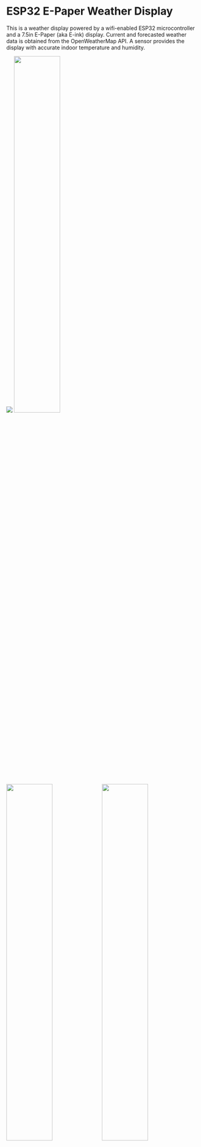 # ESP32 E-Paper Weather Display

This is a weather display powered by a wifi-enabled ESP32 microcontroller and a 7.5in E-Paper (aka E-ink) display. Current and forecasted weather data is obtained from the OpenWeatherMap API. A sensor provides the display with accurate indoor temperature and humidity.

<p float="left">
  <img src="showcase/assembled-demo-raleigh-front.jpg" />
  <img src="showcase/assembled-demo-raleigh-side.jpg" width="49%" />
  <img src="showcase/assembled-demo-raleigh-back.jpg" width="49%" />
  <img src="showcase/assembled-demo-bottom-cover.jpg" width="49%" />
  <img src="showcase/assembled-demo-bottom-cover-removed.jpg" width="49%" />
</p>

The project draws ~14μA when sleeping and an estimated average of ~83mA during its ~15s wake period. The display can be configured to update as frequently as desired. When the refresh interval is set to 30 minutes, the device will run for >6 months on a single 5000mAh battery. The project displays accurate battery life percentage and can be recharged via a USB-C cable connected to a wall adapter or computer.

There are configuration options for everything from location, time/date formats, units, and language to air quality index scale and hourly outlook graph bounds.

The hourly outlook graph (bottom right) shows a line indicating temperature and shaded bars indicating probability of precipitation (or optionally volume of precipitation).

Here are two examples utilizing various configuration options:

<p float="left">
  <img src="showcase/demo-new-york.jpg" width="49%" />
  <img src="showcase/demo-london.jpg" width="49%" />
</p>


## Contents

-   [Setup Guide](#setup-guide)
    -   [Hardware](#hardware)
    -   [Wiring](#wiring)
    -   [Configuration, Compilation, and Upload](#configuration-compilation-and-upload)
    -   [OpenWeatherMap API Key](#openweathermap-api-key)
-   [Error Messages and Troubleshooting](#error-messages-and-troubleshooting)
    -   [Low Battery](#low-battery)
    -   [WiFi Connection](#wifi-connection)
    -   [API Error](#api-error)
    -   [Time Server Error](#time-server-error)
-   [Licensing](#licensing)


## Setup Guide

### Hardware

7.5inch (800×480) E-Paper Display

- Advantages of E-Paper
  - Ultra Low Power Consumption - E-Paper (aka E-Ink) displays are ideal for low-power applications that do not require frequent display refreshes. E-Paper displays only draw power when refreshing the display and do not have a backlight. Images will remain on the screen even when power is removed.

- Limitations of E-Paper:
  - Colors - E-Paper has traditionally been limited to just black and white, but in recent years 3-color E-Paper screens have started showing up.

  - Refresh Times and Ghosting - E-Paper displays are highly susceptible to ghosting effects if refreshed too quickly. To avoid this, E-Paper displays often take a few seconds to refresh(4s for the unit used in this project) and will alternate between black and white a few times, which can be distracting.

- Panel support:

  Waveshare and Good Display make equivalent panels. Either variant will work.

  | Panel                                   | Resolution | Colors          | Notes                                                                                                                 |
  |-----------------------------------------|------------|-----------------|-----------------------------------------------------------------------------------------------------------------------|
  | Waveshare 7.5in e-paper (v2)            | 800x480px  | Black/White     | Available [here](https://www.waveshare.com/product/7.5inch-e-paper.htm). (recommended)                                |
  | Good Display 7.5in e-paper (GDEY075T7)  | 800x480px  | Black/White     | Currently unavailable as of Sept 2024? (recommended)                                 |
  | Waveshare 7.5in e-Paper (B)             | 800x480px  | Red/Black/White | Available [here](https://www.waveshare.com/product/7.5inch-e-paper-b.htm).                                            |
  | Good Display 7.5in e-paper (GDEY075Z08) | 800x480px  | Red/Black/White | Available [here](https://www.aliexpress.com/item/3256803540460035.html).                                               |
  | Waveshare 7.3in ACeP e-Paper (F)        | 800x480px  | 7-Color         | Available [here](https://www.waveshare.com/product/displays/e-paper/epaper-1/7.3inch-e-paper-f.htm).                  |
  | Good Display 7.3in e-paper (GDEY073D46) | 800x480px  | 7-Color         | Available [here](https://www.aliexpress.com/item/3256805485098421.html).                                               |
  | Waveshare 7.5in e-paper (v1)            | 640x384px  | Black/White     | Limited support. Some information not displayed, see [image](showcase/demo-waveshare75-version1.jpg).                 |
  | Good Display 7.5in e-paper (GDEW075T8)  | 640x384px  | Black/White     | Limited support. Some information not displayed, see [image](showcase/demo-waveshare75-version1.jpg).                 |

  This software has limited support for accent colors. E-paper panels with additional colors tend to have longer refresh times, which will reduce battery life.

DESPI-C02 Adapter Board

- No level converters, which makes it better for low-power use with 3.3V processors compared to the Waveshare HAT.

- Waveshare started shipping revision 2.3 of their e-paper HAT. Some users have reported issues with this HAT ([#62](https://github.com/lmarzen/esp32-weather-epd/issues/62)).

- https://www.e-paper-display.com/products_detail/productId=403.html
  
- https://www.aliexpress.us/item/3256804446769469.html


FireBeetle 2 ESP32-E Microcontroller

- Why the ESP32?

  - Onboard WiFi.

  - 520kB of RAM and 4MB of FLASH, enough to store lots of icons and fonts.

  - Low power consumption.

  - Small size, many small development boards available.

- Why the FireBeetle 2 ESP32-E

  - Drobot's FireBeetle ESP32 models are optimized for low-power consumption (<https://diyi0t.com/reduce-the-esp32-power-consumption/>). The Drobot's FireBeetle 2 ESP32-E variant offers USB-C, but older versions of the board with Micro-USB would work fine too.

  - Firebeetle ESP32 models include onboard charging circuitry for a 3.7v lithium-ion(LiPo) battery.

  - FireBeetle ESP32 models include onboard circuitry to monitor battery voltage of a battery connected to its JST-PH2.0 connector.


- <https://www.dfrobot.com/product-2195.html>


BME280 - Pressure, Temperature, and Humidity Sensor


- Provides accurate indoor temperature and humidity.

- Much faster than the DHT22, which requires a 2-second wait before reading temperature and humidity samples.


3.7V Lipo Battery w/ 2 Pin JST Connector


- Size is up to you. I used a 5000mah battery so that the device can operate on a single charge for >6 months.


- The battery can be charged by plugging the FireBeetle ESP32 into the wall via the USB-C connector while the battery is plugged into the ESP32's JST connector.

  > **Warning**
  > The polarity of JST-PH2.0 connectors is not standardized! You may need to swap the order of the wires in the connector.

Stand/Frame
- You'll want a nice way to show off your project. Here are a few popular choices.
- DIY Wooden
  - I made a small stand by hollowing out a piece of wood from the bottom. On the back, I used a short USB extension cable so that I can charge the battery without needing to remove the components from the stand. I also wired a small reset button to refresh the display manually. Additionally, I 3d printed a cover for the bottom, which is held on by magnets. The E-paper screen is very thin, so I used a thin piece of acrylic to support it.
  - Measurements:
    - depth = 63mm <br>
      height = 49mm <br>
      width = 170.2mm (= width of the screen) <br>
      screen angle = 80deg <br>
      screen is 15mm from the front
- 3D Printable
  - Here is a list of community designs.
  
    | Contributor                                                          | Link                                                                                                     |
    |----------------------------------------------------------------------|----------------------------------------------------------------------------------------------------------|
    | [Francois Allard](https://www.printables.com/@FrAllard_1585397)      | [Printables](https://www.printables.com/model/791477-weather-station-using-a-esp32)                      |
    | [3D Nate](https://www.printables.com/@3DNate_451157)                 | [Printables](https://www.printables.com/model/661183-e-ink-weather-station-frame)                        |
    | [Sven F.](https://github.com/Spanholz)                               | [Printables](https://www.printables.com/model/657756-case-for-esp32-weather-station)                     |
    | [Layers Studio](https://www.printables.com/@LayersStudio)            | [Printables](https://www.printables.com/model/655768-esp32-e-paper-weather-display-stand)                |
    | [PJ Veltri](https://www.printables.com/@PJVeltri_1590999)            | [Printables](https://www.printables.com/model/692944-base-and-display-holder-for-esp-32-e-paper-weather) |
    | [TheMeanCanEHdian](https://www.printables.com/@TheMeanCanEH_1207348) | [Printables](https://www.printables.com/model/841458-weather-display-enclosure)                          |
    | [MPHarms](https://www.thingiverse.com/mpharms/designs)               | [Thingiverse](https://www.thingiverse.com/thing:6666148)                                                 |

  - If you want to share your own 3D printable designs, your contributions are highly encouraged and welcome!
- Picture Frame


### Wiring

Pin connections are defined in [config.cpp](platformio/src/config.cpp).

If you are using the FireBeetle 2 ESP32-E, you can use the connections I used or change them how you would like.

I have included 2 wiring diagrams. One for the Waveshare HAT rev2.2 and another using the recommended DESPI-C02.

IMPORTANT: The Waveshare E-Paper Driver HAT has two physical switches that MUST be set correctly for the display to work.

- Display Config: Set switch to position B.

- Interface Config: Set switch to position 0.

IMPORTANT: The DESPI-C02 adapter has one physical switch that MUST be set correctly for the display to work.

- RESE: Set switch to position 0.47.

Cut the low power pad for even longer battery life.

- From <https://wiki.dfrobot.com/FireBeetle_Board_ESP32_E_SKU_DFR0654>

  > Low Power Pad: This pad is specially designed for low power consumption. It is connected by default. You can cut off the thin wire in the middle with a knife to disconnect it. After disconnection, the static power consumption can be reduced by 500 μA. The power consumption can be reduced to 13 μA after controlling the maincontroller enter the sleep mode through the program. Note: when the pad is disconnected, you can only drive RGB LED light via the USB Power supply.

<p float="left">
  <img src="showcase/wiring_diagram_despi-c02.png" width="49%" />
  <img src="showcase/wiring_diagram_waveshare_rev22.png" width="49%" />
  <img src="showcase/demo-tucson.jpg" width="32%" />
</p>


### Configuration, Compilation, and Upload

PlatformIO for VSCode is used for managing dependencies, code compilation, and uploading to ESP32.

1. Clone this repository or download and extract the .zip.

2. Install VSCode.

3. Follow these instructions to install the PlatformIO extension for VSCode: <https://platformio.org/install/ide?install=vscode>

4. Open the project in VSCode.

   a. File > Open Folder...

   b. Navigate to this project and select the folder called "platformio".

5. Configure Options.

   - Most configuration options are located in [config.cpp](platformio/src/config.cpp), with a few  in [config.h](platformio/include/config.h). Locale/language options can also be found in locales/locale_**.cpp.

   - Important settings to configure in config.cpp:

     - WiFi credentials (ssid, password).

     - Open Weather Map API key (it's free, see next section for important notes about obtaining an API key).

     - Latitude and longitude.

     - Time and date formats.

     - Sleep duration.

     - Pin connections for E-Paper (SPI), BME280 (I2C), and battery voltage (ADC).

   - Important settings to configure in config.h:

     - Units (Metric or Imperial).

   - Comments explain each option in detail.

6. Build and Upload Code.

   a. Connect ESP32 to your computer via USB.

   b. Click the upload arrow along the bottom of the VSCode window. (Should say "PlatformIO: Upload" if you hover over it.)

      - PlatformIO will automatically download the required third-party libraries, compile, and upload the code. :)

      - You will only see this if you have the PlatformIO extension installed.

      - If you are getting errors during the upload process, you may need to install drivers to allow you to upload code to the ESP32.

### OpenWeatherMap API Key

Sign up here to get an API key; it's free. <https://openweathermap.org/api>

This project will make calls to 2 different APIs ("One Call" and "Air Pollution").

- The One Call API 3.0 is only included in the "One Call by Call" subscription. This separate subscription includes 1,000 calls/day for free and allows you to pay only for the number of API calls made to this product.

Here's how to subscribe and avoid any credit card changes:
   - Go to <https://home.openweathermap.org/subscriptions/billing_info/onecall_30/base?key=base&service=onecall_30>
   - Follow the instructions to complete the subscription.
   - Go to <https://home.openweathermap.org/subscriptions> and set the "Calls per day (no more than)" to 1,000. This ensures you will never overrun the free calls.

## Error Messages and Troubleshooting

### Low Battery
<img src="showcase/demo-error-low-battery.jpg" align="left" width="25%" />
This error screen appears once the battery voltage has fallen below LOW_BATTERY_VOLTAGE (default = 3.20v). The display will not refresh again until it detects battery voltage above LOW_BATTERY_VOLTAGE. When battery voltage is between LOW_BATTERY_VOLTAGE and VERY_LOW_BATTERY_VOLTAGE (default = 3.10v) the esp32 will deep-sleep for periods of LOW_BATTERY_SLEEP_INTERVAL (default = 30min) before checking battery voltage again. If the battery voltage falls between LOW_BATTERY_SLEEP_INTERVAL and CRIT_LOW_BATTERY_VOLTAGE (default = 3.00v), then the display will deep-sleep for periods VERY_LOW_BATTERY_SLEEP_INTERVAL (default = 120min). If battery voltage falls below CRIT_LOW_BATTERY_VOLTAGE, then the esp32 will enter hibernate mode and will require a manual push of the reset (RST) button to begin updating again.

<br clear="left"/>

### WiFi Connection
<img src="showcase/demo-error-wifi.jpg" align="left" width="25%" />
This error screen appears when the ESP32 fails to connect to WiFi. If the message reads "WiFi Connection Failed" this might indicate an incorrect password. If the message reads "SSID Not Available" this might indicate that you mistyped the SSID or that the esp32 is out of the range of the access point. The esp32 will retry once every SLEEP_DURATION (default = 30min).

<br clear="left"/>

### API Error
<img src="showcase/demo-error-api.jpg" align="left" width="25%" />
This error screen appears if an error (client or server) occurs when making an API request to OpenWeatherMap. The second line will give the error code followed by a descriptor phrase. Positive error codes correspond to HTTP response status codes, while error codes <= 0 indicate a client(esp32) error. The esp32 will retry once every SLEEP_DURATION (default = 30min).
<br/><br/>
In the example shown to the left, "401: Unauthorized" may be the result of an incorrect API key or that you are attempting to use the One Call v3 API without the proper account setup.

<br clear="left"/>

### Time Server Error
<img src="showcase/demo-error-time.jpg" align="left" width="25%" />
This error screen appears when the esp32 fails to fetch the time from NTP_SERVER_1/NTP_SERVER_2. This error sometimes occurs immediately after uploading to the esp32; in this case, just hit the reset button or wait for SLEEP_DURATION (default = 30min) and the esp32 to automatically retry. If the error persists, try selecting closer/lower latency time servers or increasing NTP_TIMEOUT.

<br clear="left"/>

## Licensing

esp32-weather-epd is licensed under the [GNU General Public License v3.0](LICENSE) with tools, fonts, and icons whose licenses are as follows:

| Name | License | Description |
|---------------------------------------------------------------------------------------------------------------|---------------------------------------------------------------------------------------|------------------------------------------------------------------------------------|
| [Adafruit-GFX-Library: fontconvert](https://github.com/adafruit/Adafruit-GFX-Library/tree/master/fontconvert) | [BSD License](fonts/fontconvert/license.txt) | CLI tool for preprocessing fonts to be used with the Adafruit_GFX Arduino library. |
| [pollutant-concentration-to-aqi](https://github.com/lmarzen/pollutant-concentration-to-aqi) | [GNU Lesser General Public License v2.1](platformio/lib/pollutant-concentration-to-aqi/LICENSE) | C library that converts pollutant concentrations to Air Quality Index(AQI). |
| [GNU FreeFont](https://www.gnu.org/software/freefont/) | [GNU General Public License v3.0](https://www.gnu.org/software/freefont/license.html) | Font Family |
| [Lato](https://fonts.google.com/specimen/Lato) | [SIL OFL v1.1](http://scripts.sil.org/OFL) | Font Family |
| [Montserrat](https://fonts.google.com/specimen/Montserrat) | [SIL OFL v1.1](http://scripts.sil.org/OFL) | Font Family |
| [Open Sans](https://fonts.google.com/specimen/Open+Sans) | [SIL OFL v1.1](http://scripts.sil.org/OFL) | Font Family |
| [Poppins](https://fonts.google.com/specimen/Poppins) | [SIL OFL v1.1](http://scripts.sil.org/OFL) | Font Family |
| [Quicksand](https://fonts.google.com/specimen/Quicksand) | [SIL OFL v1.1](http://scripts.sil.org/OFL) | Font Family |
| [Raleway](https://fonts.google.com/specimen/Raleway) | [SIL OFL v1.1](http://scripts.sil.org/OFL) | Font Family |
| [Roboto](https://fonts.google.com/specimen/Roboto) | [Apache License v2.0](https://www.apache.org/licenses/LICENSE-2.0) | Font Family |
| [Roboto Mono](https://fonts.google.com/specimen/Roboto+Mono) | [Apache License v2.0](https://www.apache.org/licenses/LICENSE-2.0) | Font Family |
| [Roboto Slab](https://fonts.google.com/specimen/Roboto+Slab) | [Apache License v2.0](https://www.apache.org/licenses/LICENSE-2.0) | Font Family |
| [Ubuntu font](https://design.ubuntu.com/font) | [Ubuntu Font Licence v1.0](https://ubuntu.com/legal/font-licence) | Font Family |
| [Weather Themed Icons](https://github.com/erikflowers/weather-icons) | [SIL OFL v1.1](http://scripts.sil.org/OFL) | (wi-**.svg) Weather icon family by Lukas Bischoff/Erik Flowers. |
| [Google Icons](https://fonts.google.com/icons) | [Apache License v2.0](https://www.apache.org/licenses/LICENSE-2.0) | (battery**.svg, visibility_icon.svg) Battery and visibility icons from Google Icons. |
| [Biological Hazard Symbol](https://svgsilh.com/image/37775.html) | [CC0 v1.0](https://en.wikipedia.org/wiki/Public_domain) | (biological_hazard_symbol.svg) Biohazard icon. |
| [House Icon](https://seekicon.com/free-icon/house_16) | [MIT License](http://opensource.org/licenses/mit-license.html) | (house.svg) House icon. |
| [Indoor Temerature/Humidity Icons](icons/svg) | [SIL OFL v1.1](http://scripts.sil.org/OFL) | (house_**.svg) Indoor temerature/humidity icons. |
| [Ionizing Radiation Symbol](https://svgsilh.com/image/309911.html) | [CC0 v1.0](https://creativecommons.org/publicdomain/zero/1.0/) | (ionizing_radiation_symbol.svg) Ionizing radiation icons. |
| [Phosphor Icons](https://github.com/phosphor-icons/homepage) | [MIT License](http://opensource.org/licenses/mit-license.html) | (wifi**.svg, warning_icon.svg, error_icon.svg) WiFi, Warning, and Error icons from Phosphor Icons. |
| [Wind Direction Icon](https://www.onlinewebfonts.com/icon/251550) | [CC BY v3.0](http://creativecommons.org/licenses/by/3.0) | (meteorological_wind_direction_**deg.svg) Meteorological wind direction icon from Online Web Fonts. |

